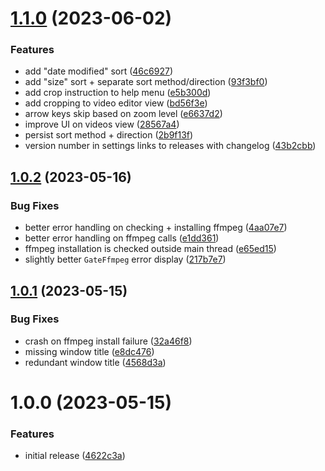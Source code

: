 # [1.1.0](https://github.com/seleb/cutsy-editor/compare/v1.0.2...v1.1.0) (2023-06-02)


### Features

* add "date modified" sort ([46c6927](https://github.com/seleb/cutsy-editor/commit/46c69276869c70869954d0be52a789fc1ddb40ad))
* add "size" sort + separate sort method/direction ([93f3bf0](https://github.com/seleb/cutsy-editor/commit/93f3bf0c98f805c02c41fa5629b6ef02f368246a))
* add crop instruction to help menu ([e5b300d](https://github.com/seleb/cutsy-editor/commit/e5b300d889890965714a5182401b8d438cf6f104))
* add cropping to video editor view ([bd56f3e](https://github.com/seleb/cutsy-editor/commit/bd56f3e7ad6fb134007b53fd4ea5618b806985ff))
* arrow keys skip based on zoom level ([e6637d2](https://github.com/seleb/cutsy-editor/commit/e6637d22ce4565ee42e8c170171194f075476930))
* improve UI on videos view ([28567a4](https://github.com/seleb/cutsy-editor/commit/28567a4d3304c4e99735dd27921efe10abae9286))
* persist sort method + direction ([2b9f13f](https://github.com/seleb/cutsy-editor/commit/2b9f13fc2b374f767089c85f82d0587b58972127))
* version number in settings links to releases with changelog ([43b2cbb](https://github.com/seleb/cutsy-editor/commit/43b2cbb7d6da36b69ddfcbd03e1c862ec46d6c12))

## [1.0.2](https://github.com/seleb/cutsy-editor/compare/v1.0.1...v1.0.2) (2023-05-16)


### Bug Fixes

* better error handling on checking + installing ffmpeg ([4aa07e7](https://github.com/seleb/cutsy-editor/commit/4aa07e714a5484ca5f50742f483c5f082cc6f111))
* better error handling on ffmpeg calls ([e1dd361](https://github.com/seleb/cutsy-editor/commit/e1dd3610f0220df2668cb58cf2d3669bccda1a2b))
* ffmpeg installation is checked outside main thread ([e65ed15](https://github.com/seleb/cutsy-editor/commit/e65ed152c9eb4f59b8a5544b64c4081d47fe99ac))
* slightly better `GateFfmpeg` error display ([217b7e7](https://github.com/seleb/cutsy-editor/commit/217b7e71814609f7762a07db710be01acc646297))

## [1.0.1](https://github.com/seleb/cutsy-editor/compare/v1.0.0...v1.0.1) (2023-05-15)


### Bug Fixes

* crash on ffmpeg install failure ([32a46f8](https://github.com/seleb/cutsy-editor/commit/32a46f8c7342de50e1ab95d1666788c598aee7c1))
* missing window title ([e8dc476](https://github.com/seleb/cutsy-editor/commit/e8dc476f74a4a401194f85c0f977e5a110b3ac75))
* redundant window title ([4568d3a](https://github.com/seleb/cutsy-editor/commit/4568d3ab04c7e594824a32648f30897a176be308))

# 1.0.0 (2023-05-15)


### Features

* initial release ([4622c3a](https://github.com/seleb/cutsy-editor/commit/4622c3a64a2ab7ab949644a528a46171776919b6))
